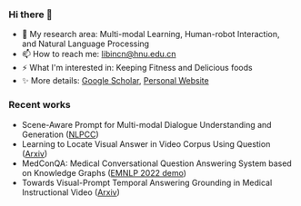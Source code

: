### Hi there 👋

- 🔭 My research area: Multi-modal Learning, Human-robot Interaction, and Natural Language Processing
- 📫 How to reach me: libincn@hnu.edu.cn
- ⚡ What I'm interested in: Keeping Fitness and Delicious foods
- ✨ More details: [Google Scholar](https://scholar.google.com/citations?view_op=list_works&hl=en&hl=en&user=2ZIBEWgAAAAJ), [Personal Website](https://libincn.top)

### Recent works

- Scene-Aware Prompt for Multi-modal Dialogue Understanding and Generation ([NLPCC](https://link.springer.com/chapter/10.1007/978-3-031-17189-5_15))
- Learning to Locate Visual Answer in Video Corpus Using Question ([Arxiv](https://arxiv.org/abs/2210.05423))
- MedConQA: Medical Conversational Question Answering System based on Knowledge Graphs ([EMNLP 2022 demo](https://aclanthology.org/2022.emnlp-demos.15/))
- Towards Visual-Prompt Temporal Answering Grounding in Medical Instructional Video ([Arxiv](https://arxiv.org/abs/2203.06667))
